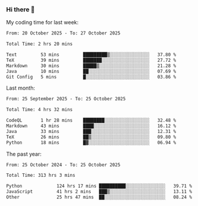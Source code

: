 ### Hi there 👋

My coding time for last week:

<!--START_SECTION:week-->

```txt
From: 20 October 2025 - To: 27 October 2025

Total Time: 2 hrs 20 mins

Text         53 mins         █████████▒░░░░░░░░░░░░░░░   37.80 %
TeX          39 mins         ███████░░░░░░░░░░░░░░░░░░   27.72 %
Markdown     30 mins         █████▒░░░░░░░░░░░░░░░░░░░   21.28 %
Java         10 mins         ██░░░░░░░░░░░░░░░░░░░░░░░   07.69 %
Git Config   5 mins          █░░░░░░░░░░░░░░░░░░░░░░░░   03.86 %
```

<!--END_SECTION:week-->

Last month:

<!--START_SECTION:month-->

```txt
From: 25 September 2025 - To: 25 October 2025

Total Time: 4 hrs 32 mins

CodeQL       1 hr 28 mins    ████████░░░░░░░░░░░░░░░░░   32.48 %
Markdown     43 mins         ████░░░░░░░░░░░░░░░░░░░░░   16.12 %
Java         33 mins         ███░░░░░░░░░░░░░░░░░░░░░░   12.31 %
TeX          26 mins         ██▒░░░░░░░░░░░░░░░░░░░░░░   09.80 %
Python       18 mins         █▓░░░░░░░░░░░░░░░░░░░░░░░   06.94 %
```

<!--END_SECTION:month-->

The past year:

<!--START_SECTION:year-->

```txt
From: 25 October 2024 - To: 25 October 2025

Total Time: 313 hrs 3 mins

Python             124 hrs 17 mins ██████████░░░░░░░░░░░░░░░   39.71 %
JavaScript         41 hrs 2 mins   ███▒░░░░░░░░░░░░░░░░░░░░░   13.11 %
Other              25 hrs 47 mins  ██░░░░░░░░░░░░░░░░░░░░░░░   08.24 %
```

<!--END_SECTION:year-->
